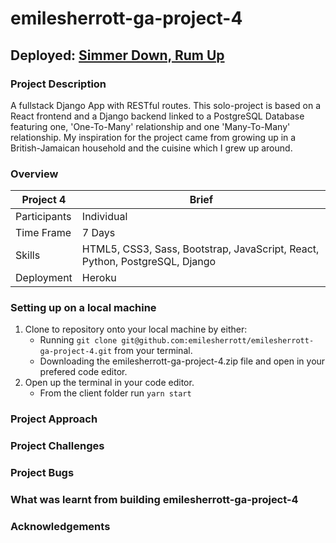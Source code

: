 # emilesherrott-ga-project-4
## Deployed: [Simmer Down, Rum Up](https://emilesherrott-ga-project-4.herokuapp.com/)
### Project Description

A fullstack Django App with RESTful routes. This solo-project is based on a React frontend and a Django backend linked to a PostgreSQL Database featuring one, 'One-To-Many' relationship and one 'Many-To-Many' relationship. My inspiration for the project came from growing up in a British-Jamaican household and the cuisine which I grew up around. 

### Overview
Project 4 | Brief
-------------|--------------
Participants | Individual
Time Frame | 7 Days
Skills | HTML5, CSS3, Sass, Bootstrap, JavaScript, React, Python, PostgreSQL, Django
Deployment | Heroku


### Setting up on a local machine
1. Clone to repository onto your local machine by either:
   * Running `git clone git@github.com:emilesherrott/emilesherrott-ga-project-4.git` from your terminal. 
   * Downloading the emilesherrott-ga-project-4.zip file and open in your prefered code editor. 
2. Open up the terminal in your code editor. 
   * From the client folder run `yarn start` 

### Project Approach

### Project Challenges

### Project Bugs

### What was learnt from building emilesherrott-ga-project-4

### Acknowledgements

